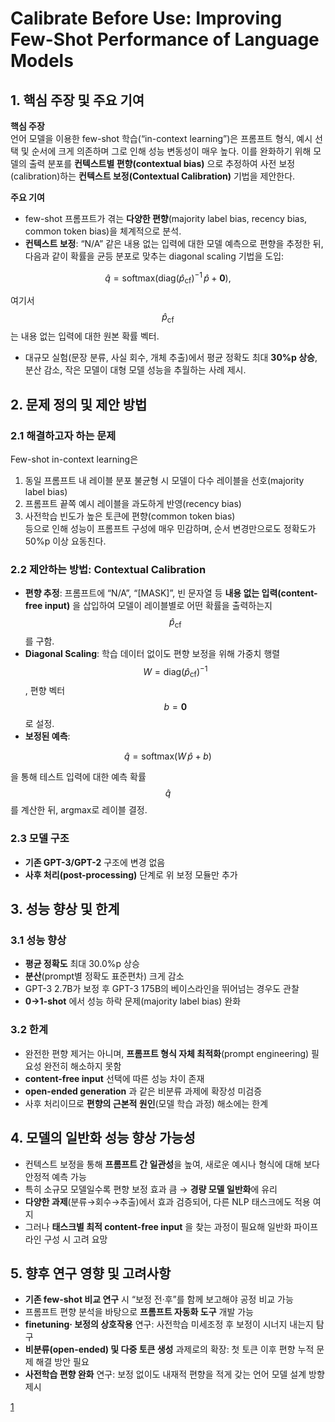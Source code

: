 # Calibrate Before Use: Improving Few-Shot Performance of Language Models

## 1. 핵심 주장 및 주요 기여  
**핵심 주장**  
언어 모델을 이용한 few-shot 학습(“in-context learning”)은 프롬프트 형식, 예시 선택 및 순서에 크게 의존하며 그로 인해 성능 변동성이 매우 높다. 이를 완화하기 위해 모델의 출력 분포를 **컨텍스트별 편향(contextual bias)** 으로 추정하여 사전 보정(calibration)하는 **컨텍스트 보정(Contextual Calibration)** 기법을 제안한다.  

**주요 기여**  
- few-shot 프롬프트가 겪는 **다양한 편향**(majority label bias, recency bias, common token bias)을 체계적으로 분석.  
- **컨텍스트 보정**: “N/A” 같은 내용 없는 입력에 대한 모델 예측으로 편향을 추정한 뒤, 다음과 같이 확률을 균등 분포로 맞추는 diagonal scaling 기법을 도입:  

$$
\hat q = \mathrm{softmax}\bigl(\mathrm{diag}(\hat p_{\mathrm{cf}})^{-1}\,\hat p + \mathbf{0}\bigr),
$$  

여기서 $$\hat p_{\mathrm{cf}}$$는 내용 없는 입력에 대한 원본 확률 벡터.  
- 대규모 실험(문장 분류, 사실 회수, 개체 추출)에서 평균 정확도 최대 **30%p 상승**, 분산 감소, 작은 모델이 대형 모델 성능을 추월하는 사례 제시.  

## 2. 문제 정의 및 제안 방법  

### 2.1 해결하고자 하는 문제  
Few-shot in-context learning은  
1. 동일 프롬프트 내 레이블 분포 불균형 시 모델이 다수 레이블을 선호(majority label bias)  
2. 프롬프트 끝쪽 예시 레이블을 과도하게 반영(recency bias)  
3. 사전학습 빈도가 높은 토큰에 편향(common token bias)  
등으로 인해 성능이 프롬프트 구성에 매우 민감하며, 순서 변경만으로도 정확도가 50%p 이상 요동친다.  

### 2.2 제안하는 방법: Contextual Calibration  
- **편향 추정**: 프롬프트에 “N/A”, “[MASK]”, 빈 문자열 등 **내용 없는 입력(content-free input)** 을 삽입하여 모델이 레이블별로 어떤 확률을 출력하는지 $$\hat p_{\mathrm{cf}}$$를 구함.  
- **Diagonal Scaling**: 학습 데이터 없이도 편향 보정을 위해 가중치 행렬 $$W = \mathrm{diag}(\hat p_{\mathrm{cf}})^{-1}$$, 편향 벡터 $$b = \mathbf{0}$$ 로 설정.  
- **보정된 예측**:  

$$
\hat q = \mathrm{softmax}(W\,\hat p + b)
$$  

을 통해 테스트 입력에 대한 예측 확률 $$\hat q$$를 계산한 뒤, argmax로 레이블 결정.  

### 2.3 모델 구조  
- **기존 GPT-3/GPT-2** 구조에 변경 없음  
- **사후 처리(post-processing)** 단계로 위 보정 모듈만 추가  

## 3. 성능 향상 및 한계  

### 3.1 성능 향상  
- **평균 정확도** 최대 30.0%p 상승  
- **분산**(prompt별 정확도 표준편차) 크게 감소  
- GPT-3 2.7B가 보정 후 GPT-3 175B의 베이스라인을 뛰어넘는 경우도 관찰  
- **0→1-shot** 에서 성능 하락 문제(majority label bias) 완화  

### 3.2 한계  
- 완전한 편향 제거는 아니며, **프롬프트 형식 자체 최적화**(prompt engineering) 필요성 완전히 해소하지 못함  
- **content-free input** 선택에 따른 성능 차이 존재  
- **open-ended generation** 과 같은 비분류 과제에 확장성 미검증  
- 사후 처리이므로 **편향의 근본적 원인**(모델 학습 과정) 해소에는 한계  

## 4. 모델의 일반화 성능 향상 가능성  
- 컨텍스트 보정을 통해 **프롬프트 간 일관성**을 높여, 새로운 예시나 형식에 대해 보다 안정적 예측 가능  
- 특히 소규모 모델일수록 편향 보정 효과 큼 → **경량 모델 일반화**에 유리  
- **다양한 과제**(분류→회수→추출)에서 효과 검증되어, 다른 NLP 태스크에도 적용 여지  
- 그러나 **태스크별 최적 content-free input** 을 찾는 과정이 필요해 일반화 파이프라인 구성 시 고려 요망  

## 5. 향후 연구 영향 및 고려사항  
- **기존 few-shot 비교 연구** 시 “보정 전·후”를 함께 보고해야 공정 비교 가능  
- 프롬프트 편향 분석을 바탕으로 **프롬프트 자동화 도구** 개발 가능  
- **finetuning· 보정의 상호작용** 연구: 사전학습 미세조정 후 보정이 시너지 내는지 탐구  
- **비분류(open-ended) 및 다중 토큰 생성** 과제로의 확장: 첫 토큰 이후 편향 누적 문제 해결 방안 필요  
- **사전학습 편향 완화** 연구: 보정 없이도 내재적 편향을 적게 갖는 언어 모델 설계 방향 제시

[1](https://ppl-ai-file-upload.s3.amazonaws.com/web/direct-files/attachments/22370781/32e0c9cd-bf90-4a1e-9cfe-a9612906dcb4/2102.09690v2.pdf)
